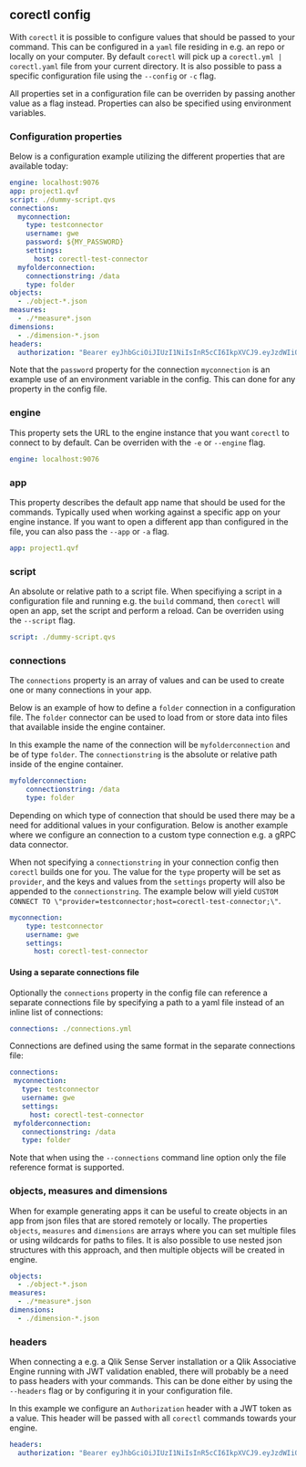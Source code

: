 ## corectl config

With `corectl` it is possible to configure values that should be passed to your command. This can be configured in a `yaml` file residing in e.g. an repo or locally on your computer.
By default `corectl` will pick up a `corectl.yml | corectl.yaml` file from your current directory. It is also possible to pass a specific configuration file using the `--config` or `-c` flag.

All properties set in a configuration file can be overriden by passing another value as a flag instead. Properties can also be specified using environment variables. 

### Configuration properties

Below is a configuration example utilizing the different properties that are available today:

```yaml
engine: localhost:9076 
app: project1.qvf
script: ./dummy-script.qvs
connections:
  myconnection:
    type: testconnector
    username: gwe
    password: ${MY_PASSWORD}
    settings:
      host: corectl-test-connector
  myfolderconnection:
    connectionstring: /data
    type: folder
objects:
  - ./object-*.json
measures:
  - ./*measure*.json
dimensions:
  - ./dimension-*.json
headers:
  authorization: "Bearer eyJhbGciOiJIUzI1NiIsInR5cCI6IkpXVCJ9.eyJzdWIiOiJmb2xrZSJ9.MD_revuZ8lCEa6bb-qtfYaHdxBiRMUkuH86c4kd1yC0" #generated at jwt.io with the password passw0rd
```

Note that the `password` property for the connection `myconnection` is an example use of an environment variable in the config. This can done for any property in the config file.

### engine

This property sets the URL to the engine instance that you want `corectl` to connect to by default. Can be overriden with the `-e` or `--engine` flag.

```yaml
engine: localhost:9076
```

### app

This property describes the default app name that should be used for the commands. Typically used when working against a specific app on your engine instance. If you want to open a different app than configured in the file, you can also pass the `--app` or `-a` flag.

```yaml
app: project1.qvf
```

### script

An absolute or relative path to a script file. When specifiying a script in a configuration file and running e.g. the `build` command, then `corectl` will open an app, set the script and perform a reload. Can be overriden using the `--script` flag.

```yaml
script: ./dummy-script.qvs
```

### connections

The `connections` property is an array of values and can be used to create one or many connections in your app.

Below is an example of how to define a `folder` connection in a configuration file. The `folder` connector can be used to load from or store data into files that available inside the engine container.

In this example the name of the connection will be `myfolderconnection` and be of type `folder`. The `connectionstring` is the absolute or relative path inside of the engine container.

```yaml
myfolderconnection:
    connectionstring: /data
    type: folder
```

Depending on which type of connection that should be used there may be a need for additional values in your configuration. Below is another example where we configure an connection to a custom type connection e.g. a gRPC data connector. 

When not specifying a `connectionstring` in your connection config then `corectl` builds one for you.
The value for the `type` property will be set as `provider`, and the keys and values from the `settings` property will also be appended to the `connectionstring`. The example below will yield `CUSTOM CONNECT TO \"provider=testconnector;host=corectl-test-connector;\"`.

```yaml
myconnection:
    type: testconnector
    username: gwe
    settings:
      host: corectl-test-connector
```

#### Using a separate connections file 
Optionally the `connections` property in the config file can reference a separate connections file by 
specifying a path to a yaml file instead of an inline list of connections: 
           
 ``` yaml
 connections: ./connections.yml
 ```
Connections are defined using the same format in the separate connections file:

``` yaml
connections:
 myconnection:
   type: testconnector
   username: gwe
   settings:
     host: corectl-test-connector
 myfolderconnection:
   connectionstring: /data
   type: folder
```

Note that when using the `--connections` command line option only the file reference format is supported.
 
### objects, measures and dimensions

When for example generating apps it can be useful to create objects in an app from json files that are stored remotely or locally. The properties `objects`, `measures` and `dimensions` are arrays where you can set multiple files or using wildcards for paths to files. It is also possible to use nested json structures with this approach, and then multiple objects will be created in engine.

```yaml
objects:
  - ./object-*.json
measures:
  - ./*measure*.json
dimensions:
  - ./dimension-*.json
```

### headers

When connecting a e.g. a Qlik Sense Server installation or a Qlik Associative Engine running with JWT validation enabled, there will probably be a need to pass headers with your commands. This can be done either by using the `--headers` flag or by configuring it in your configuration file.

In this example we configure an `Authorization` header with a JWT token as a value. This header will be passed with all `corectl` commands towards your engine.

```yaml
headers:
  authorization: "Bearer eyJhbGciOiJIUzI1NiIsInR5cCI6IkpXVCJ9.eyJzdWIiOiJmb2xrZSJ9.MD_revuZ8lCEa6bb-qtfYaHdxBiRMUkuH86c4kd1yC0" #generated at jwt.io with the password passw0rd
```
